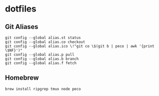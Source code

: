 # dotfiles

## Git Aliases

```
git config --global alias.st status
git config --global alias.co checkout
git config --global alias.ico \!"git co \$(git b | peco | awk '{print \$NF}')"
git config --global alias.p pull
git config --global alias.b branch
git config --global alias.f fetch
```

## Homebrew

```
brew install ripgrep tmux node peco
```
